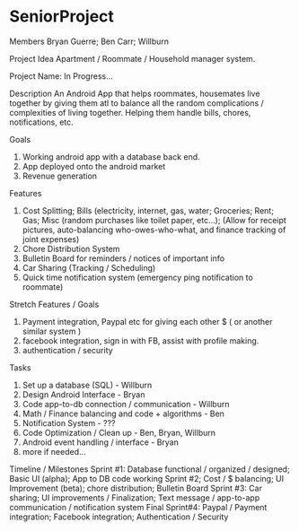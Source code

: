 # SeniorProject
Members
Bryan Guerre; Ben Carr; Willburn 

Project Idea
Apartment / Roommate / Household manager system.

Project Name:
In Progress...

Description
An Android App that helps roommates, housemates live together by giving them atl to balance all the random complications / complexities of living together. Helping them handle bills, chores, notifications, etc.

Goals
1. Working android app with a database back end.
2. App deployed onto the android market
3. Revenue generation

Features
1. Cost Splitting; Bills (electricity, internet, gas, water; Groceries; Rent; Gas; Misc (random purchases like toilet paper, etc...); (Allow for receipt pictures, auto-balancing who-owes-who-what, and finance tracking of joint expenses)
2. Chore Distribution System
3. Bulletin Board for reminders / notices of important info
4. Car Sharing (Tracking / Scheduling)
5. Quick time notification system (emergency ping notification to roommate)

Stretch Features / Goals
1. Payment integration, Paypal etc for giving each other $ ( or another similar system )
2. facebook integration, sign in with FB, assist with profile making.
3. authentication / security

Tasks
1. Set up a database (SQL) - Willburn
2. Design Android Interface - Bryan
3. Code app-to-db connection / communication - Willburn
4. Math / Finance balancing and code + algorithms - Ben
5. Notification System - ???
6. Code Optimization / Clean up - Ben, Bryan, Willburn
7. Android event handling / interface - Bryan
8. more if needed...

Timeline / Milestones
Sprint #1: Database functional / organized / designed; Basic UI (alpha); App to DB code working
Sprint #2; Cost / $ balancing; UI Improvement (beta); chore distribution; Bulletin Board
Sprint #3: Car sharing; UI improvements / Finalization; Text message / app-to-app communication / notification system
Final Sprint#4: Paypal / Payment integration; Facebook integration; Authentication / Security



